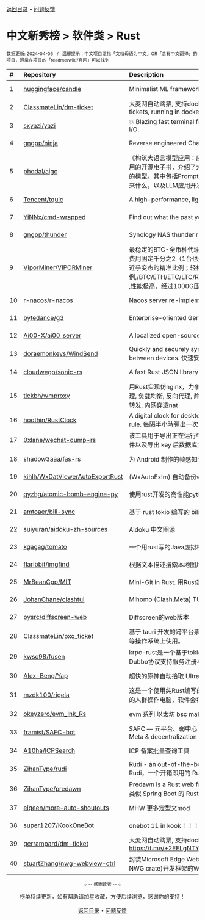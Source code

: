 <a href="https://github.com/GrowingGit/GitHub-Chinese-Top-Charts#github中文排行榜">返回目录</a> • <a href="/content/docs/feedback.md">问题反馈</a>

# 中文新秀榜 > 软件类 > Rust
<sub>数据更新: 2024-04-06&nbsp;&nbsp;&nbsp;/&nbsp;&nbsp;&nbsp;温馨提示：中文项目泛指「文档母语为中文」OR「含有中文翻译」的项目，通常在项目的「readme/wiki/官网」可以找到</sub>

|#|Repository|Description|Stars|Updated|Created|
|:-|:-|:-|:-|:-|:-|
|1|[huggingface/candle](https://github.com/huggingface/candle)|Minimalist ML framework for Rust|13026|2024-04-05|2023-06-19|
|2|[ClassmateLin/dm-ticket](https://github.com/ClassmateLin/dm-ticket)|大麦网自动购票, 支持docker一键部署。Damai automatically purchases tickets, running in docker container.|7659|2024-03-04|2023-05-22|
|3|[sxyazi/yazi](https://github.com/sxyazi/yazi)|💥 Blazing fast terminal file manager written in Rust, based on async I/O.|7597|2024-04-05|2023-07-08|
|4|[gngpp/ninja](https://github.com/gngpp/ninja)|Reverse engineered ChatGPT proxy|1752|2024-03-04|2023-05-20|
|5|[phodal/aigc](https://github.com/phodal/aigc)|《构筑大语言模型应用：应用开发与架构设计》一本关于 LLM 在真实世界应用的开源电子书，介绍了大语言模型的基础知识和应用，以及如何构建自己的模型。其中包括Prompt的编写、开发和管理，探索最好的大语言模型能带来什么，以及LLM应用开发的模式和架构设计。|1176|2024-01-23|2023-06-22|
|6|[Tencent/tquic](https://github.com/Tencent/tquic)|A high-performance, lightweight, and cross-platform QUIC library|858|2024-04-03|2023-10-26|
|7|[YiNNx/cmd-wrapped](https://github.com/YiNNx/cmd-wrapped)|Find out what the past year looks like in command line!|857|2024-02-11|2023-12-29|
|8|[gngpp/thunder](https://github.com/gngpp/thunder)|Synology NAS thunder run on Linux|632|2024-03-12|2023-04-14|
|9|[ViporMiner/VIPORMiner](https://github.com/ViporMiner/VIPORMiner)|最稳定的BTC-全币种代理中转,地表最强矿池代理 矿池中转 矿池抽水开发者费用固定千分之2（1台也是0.2%，没有矿机数量门坎）几乎无损的转发，近乎变态的精准比例；轻松支持百万级并发！开发费单一抽取.精准比例,/BTC/ETH/ETC/LTC/RVN/ERGO/CFX/KAS/IRON/CKB/KDA/ZEC/NEXA ,性能极高，经过1000G压力测试，一键安装上手简单！！minerproxy  ...|453|2024-03-26|2023-08-16|
|10|[r-nacos/r-nacos](https://github.com/r-nacos/r-nacos)|Nacos server re-implemented in Rust.|418|2024-04-02|2023-05-03|
|11|[bytedance/g3](https://github.com/bytedance/g3)|Enterprise-oriented Generic Proxy Solutions|367|2024-04-05|2023-04-11|
|12|[Ai00-X/ai00_server](https://github.com/Ai00-X/ai00_server)|A localized open-source AI server that is better than ChatGPT.|360|2024-04-03|2023-07-10|
|13|[doraemonkeys/WindSend](https://github.com/doraemonkeys/WindSend)|Quickly and securely sync clipboard, transfer files and directories between devices. 快速安全的同步剪切板，传输文件或文件夹|347|2024-04-04|2023-06-21|
|14|[cloudwego/sonic-rs](https://github.com/cloudwego/sonic-rs)|A fast Rust JSON library based on SIMD.|306|2024-03-28|2023-07-27|
|15|[tickbh/wmproxy](https://github.com/tickbh/wmproxy)|用Rust实现仿nginx，力争实现一个可替代方案，http/https代理, socks5代理, 负载均衡, 反向代理, 静态文件服务器，四层TCP/UDP转发，websocket转发, 内网穿透nat|299|2024-04-03|2023-08-16|
|16|[hoothin/RustClock](https://github.com/hoothin/RustClock)|A digital clock for desktop popup every half hour, support 20-20-20 rule. 每隔半小時彈出一次的桌面電子時鐘|298|2023-10-21|2023-05-25|
|17|[0xlane/wechat-dump-rs](https://github.com/0xlane/wechat-dump-rs)|该工具用于导出正在运行中的微信进程的 key 并自动解密所有微信数据库文件以及导出 key 后数据库文件离线解密。|294|2023-11-12|2023-09-19|
|18|[shadow3aaa/fas-rs](https://github.com/shadow3aaa/fas-rs)|为 Android 制作的帧感知调度。Frame aware scheduling for android.|294|2024-03-29|2023-06-13|
|19|[kihlh/WxDatViewerAutoExportRust](https://github.com/kihlh/WxDatViewerAutoExportRust)|(WxAutoExIm) 自动备份wx聊天图片到指定位置|265|2023-10-31|2023-09-27|
|20|[qyzhg/atomic-bomb-engine-py](https://github.com/qyzhg/atomic-bomb-engine-py)|使用rust开发的高性能python压测工具|233|2024-04-02|2024-03-07|
|21|[amtoaer/bili-sync](https://github.com/amtoaer/bili-sync)|基于 rust tokio 编写的 bilibili 收藏夹同步下载工具。|227|2024-04-05|2023-11-20|
|22|[suiyuran/aidoku-zh-sources](https://github.com/suiyuran/aidoku-zh-sources)|Aidoku 中文图源|196|2024-04-04|2023-04-11|
|23|[kgagag/tomato](https://github.com/kgagag/tomato)|一个用rust写的Java虚拟机 JVM|129|2024-04-04|2023-10-23|
|24|[flaribbit/imgfind](https://github.com/flaribbit/imgfind)|根据文本描述搜索本地图片的工具，powered by Rust + candle + CLIP|128|2023-10-31|2023-09-15|
|25|[MrBeanCpp/MIT](https://github.com/MrBeanCpp/MIT)|Mini-Git in Rust. 用Rust实现的简易Git|113|2024-01-10|2023-12-12|
|26|[JohanChane/clashtui](https://github.com/JohanChane/clashtui)|Mihomo (Clash.Meta) TUI Client|112|2024-04-01|2023-11-18|
|27|[pysrc/diffscreen-web](https://github.com/pysrc/diffscreen-web)|Diffscreen的web版本|93|2023-10-13|2023-06-04|
|28|[ClassmateLin/pxq_ticket](https://github.com/ClassmateLin/pxq_ticket)|基于 tauri 开发的跨平台票星球客户端，可在 Linux、Windows 和 macOS 等操作系统上使用。|88|2024-03-15|2024-02-23|
|29|[kwsc98/fusen](https://github.com/kwsc98/fusen)|krpc-rust是一个基于tokio异步线程的轻量级，高性能RPC框架，兼容Dubbo协议支持服务注册与发现|87|2024-04-03|2023-10-08|
|30|[Alex-Beng/Yap](https://github.com/Alex-Beng/Yap)|超快的原神自动拾取   Ultra-fast Genshin Impact Auto Pickup|75|2024-03-30|2023-07-03|
|31|[mzdk100/rigela](https://github.com/mzdk100/rigela)|这是一个使用纯Rust编写的读屏（Screen Reader）项目，用于视力有障碍的人群操作电脑，软件会将屏幕上的各种信息转换成语音输出。|73|2024-04-04|2024-01-15|
|32|[okeyzero/evm_Ink_Rs](https://github.com/okeyzero/evm_Ink_Rs)|evm 系列 以太坊 bsc matic avax okx 等 区块链 通用 快速 打铭文工具|67|2024-01-14|2023-12-02|
|33|[framist/SAFC-bot](https://github.com/framist/SAFC-bot)|SAFC — 元平台、弱中心 — 不只是评价导师   Student Anti-Fraud Center - Meta & decentralization - not just reviewing supervisor|63|2024-02-20|2023-08-30|
|34|[A10ha/ICPSearch](https://github.com/A10ha/ICPSearch)|ICP 备案批量查询工具|59|2024-03-12|2023-10-18|
|35|[ZihanType/rudi](https://github.com/ZihanType/rudi)|Rudi - an out-of-the-box dependency injection framework for Rust -- Rudi，一个开箱即用的 Rust 依赖注入框架|59|2024-04-02|2023-08-09|
|36|[ZihanType/predawn](https://github.com/ZihanType/predawn)|Predawn is a Rust web framework like Spring Boot -- Predawn 是一个类似 Spring Boot 的 Rust web 框架|46|2024-04-02|2024-03-05|
|37|[eigeen/more-auto-shoutouts](https://github.com/eigeen/more-auto-shoutouts)|MHW 更多定型文mod|45|2024-04-05|2024-03-20|
|38|[super1207/KookOneBot](https://github.com/super1207/KookOneBot)|onebot 11 in kook！！！ kook = 开黑啦|45|2023-12-28|2023-06-05|
|39|[gerrampard/dm-ticket](https://github.com/gerrampard/dm-ticket)|大麦网自动购票, 支持docker一键部署。https://t.me/+2EELgNTYiMYxMTFl|42|2024-03-04|2023-05-27|
|40|[stuartZhang/nwg-webview-ctrl](https://github.com/stuartZhang/nwg-webview-ctrl)|封装Microsoft Edge WebView2浏览器内核为Native Windows GUI (i.e. NWG crate)开发框架的WebView图形控件|39|2023-11-27|2023-11-25|

<div align="center">
    <p><sub>↓ -- 感谢读者 -- ↓</sub></p>
    榜单持续更新，如有帮助请加星收藏，方便后续浏览，感谢你的支持！
</div>

<br/>

<div align="center"><a href="https://github.com/GrowingGit/GitHub-Chinese-Top-Charts#github中文排行榜">返回目录</a> • <a href="/content/docs/feedback.md">问题反馈</a></div>

